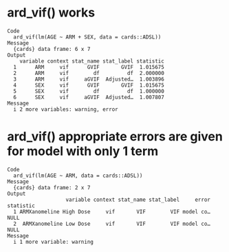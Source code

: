 # ard_vif() works

    Code
      ard_vif(lm(AGE ~ ARM + SEX, data = cards::ADSL))
    Message
      {cards} data frame: 6 x 7
    Output
        variable context stat_name stat_label statistic
      1      ARM     vif      GVIF       GVIF  1.015675
      2      ARM     vif        df         df  2.000000
      3      ARM     vif     aGVIF  Adjusted…  1.003896
      4      SEX     vif      GVIF       GVIF  1.015675
      5      SEX     vif        df         df  1.000000
      6      SEX     vif     aGVIF  Adjusted…  1.007807
    Message
      i 2 more variables: warning, error

# ard_vif() appropriate errors are given for model with only 1 term

    Code
      ard_vif(lm(AGE ~ ARM, data = cards::ADSL))
    Message
      {cards} data frame: 2 x 7
    Output
                       variable context stat_name stat_label     error statistic
      1 ARMXanomeline High Dose     vif       VIF        VIF model co…      NULL
      2  ARMXanomeline Low Dose     vif       VIF        VIF model co…      NULL
    Message
      i 1 more variable: warning

